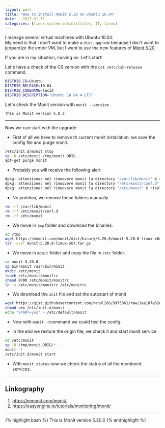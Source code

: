 ```yaml
---
layout: post
title: "How to install Monit 5.20 on Ubuntu 10.04"
date:   2017-01-31
categories: [linux system administrator, IT, linux]
---
```

I manage several virtual machines with Ubuntu 10.04.<br>
My need is that I don't want to make a `dist-upgrade` because I don't want to jeopardize the entire VM, but I want to use the new features of [Monit 5.20](https://mmonit.com/monit/changes/).

If you are in my situation, moving on. Let's start!

Let's have a check of the OS version with the `cat /etc/lsb-release` command.
```bash
DISTRIB_ID=Ubuntu
DISTRIB_RELEASE=10.04
DISTRIB_CODENAME=lucid
DISTRIB_DESCRIPTION="Ubuntu 10.04.4 LTS"
```

Let's check the Monit version with `monit --version`
```bash
This is Monit version 5.0.3
```

---

Now we can start with the upgrade:

- First of all we have to remove th current monit installation: we save the config file and purge monit.
```bash
/etc/init.d/monit stop
cp -R /etc/monit /tmp/monit.ORIG
apt-get purge monit
```

- Probably you will receive the following alert
```bash
dpkg: attenzione: nel rimuovere monit la directory "/var/lib/monit" è risultata non vuota e non viene rimossa.
dpkg: attenzione: nel rimuovere monit la directory "/etc/monit/conf.d" è risultata non vuota e non viene rimossa.
dpkg: attenzione: nel rimuovere monit la directory "/etc/monit" è risultata non vuota e non viene rimossa.
```

- No problem, we remove these folders manually
```bash
rm -rf /var/lib/monit
rm -rf /etc/monit/conf.d
rm -rf /etc/monit
```

- We move in `tmp` folder and download the binaries.
```bash
cd /tmp
wget https://mmonit.com/monit/dist/binary/5.20.0/monit-5.20.0-linux-x64.tar.gz
tar -xvzf monit-5.20.0-linux-x64.tar.gz
```

- We move in `monit` folder and copy the file in `/etc` folder.<br>
```bash
cd monit-5.20.0
cp bin/monit /usr/bin/monit
mkdir /etc/monit
touch /etc/monit/monitrc
chmod 0700 /etc/monit/monitrc
ln -s /etc/monit/monitrc /etc/monitrc
```

- We download the `init` file and set the autostart of monit
```bash
wget https://gist.githubusercontent.com/rahul286/9975061/raw/1aa107e62ecaaa2dacfdb61a12f13efb6f15005b/monit -P /etc/init.d/ --no-check-certificate
chmod u+x /etc/init.d/monit
echo "START=yes" > /etc/default/monit
```

- Now with `monit -t`command we could test the config.

- In the end we restore the origin file; we check it and start monit service
```bash
cd /etc/monit
cp -R /tmp/monit.ORIG/* .
monit -t
/etc/init.d/monit start
```

- With `monit status` now we check the status of all the monitored services.

---

## Linkography
1. https://mmonit.com/monit/
2. https://easyengine.io/tutorials/monitoring/monit/
---
{% highlight bash %}
This is Monit version 5.20.0
{% endhighlight %}

